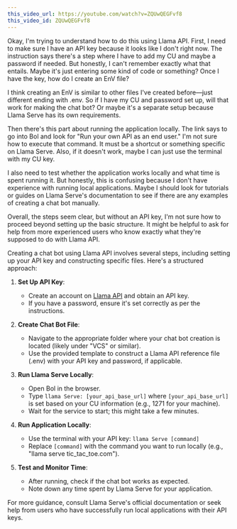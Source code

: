 ```yaml
---
this_video_url: https://youtube.com/watch?v=ZQUwQEGFvf8
this_video_id: ZQUwQEGFvf8
---
```

<think>
Okay, I'm trying to understand how to do this using Llama API. First, I need to make sure I have an API key because it looks like I don't right now. The instruction says there's a step where I have to add my CU and maybe a password if needed. But honestly, I can't remember exactly what that entails. Maybe it's just entering some kind of code or something? Once I have the key, how do I create an EnV file?

I think creating an EnV is similar to other files I've created before—just different ending with .env. So if I have my CU and password set up, will that work for making the chat bot? Or maybe it's a separate setup because Llama Serve has its own requirements.

Then there's this part about running the application locally. The link says to go into Bol and look for "Run your own API as an end user." I'm not sure how to execute that command. It must be a shortcut or something specific on Llama Serve. Also, if it doesn't work, maybe I can just use the terminal with my CU key.

I also need to test whether the application works locally and what time is spent running it. But honestly, this is confusing because I don't have experience with running local applications. Maybe I should look for tutorials or guides on Llama Serve's documentation to see if there are any examples of creating a chat bot manually.

Overall, the steps seem clear, but without an API key, I'm not sure how to proceed beyond setting up the basic structure. It might be helpful to ask for help from more experienced users who know exactly what they're supposed to do with Llama API.
</think>

Creating a chat bot using Llama API involves several steps, including setting up your API key and constructing specific files. Here's a structured approach:

1. **Set Up API Key**: 
   - Create an account on [Llama API](https://llama.com/api-key) and obtain an API key.
   - If you have a password, ensure it's set correctly as per the instructions.

2. **Create Chat Bot File**:
   - Navigate to the appropriate folder where your chat bot creation is located (likely under "VCS" or similar).
   - Use the provided template to construct a Llama API reference file (.env) with your API key and password, if applicable.

3. **Run Llama Serve Locally**:
   - Open Bol in the browser.
   - Type `llama Serve: [your_api_base_url]` where `[your_api_base_url]` is set based on your CU information (e.g., 1271 for your machine).
   - Wait for the service to start; this might take a few minutes.

4. **Run Application Locally**:
   - Use the terminal with your API key: `llama Serve [command]`
   - Replace `[command]` with the command you want to run locally (e.g., "llama serve tic_tac_toe.com").

5. **Test and Monitor Time**:
   - After running, check if the chat bot works as expected.
   - Note down any time spent by Llama Serve for your application.

For more guidance, consult Llama Serve's official documentation or seek help from users who have successfully run local applications with their API keys.
